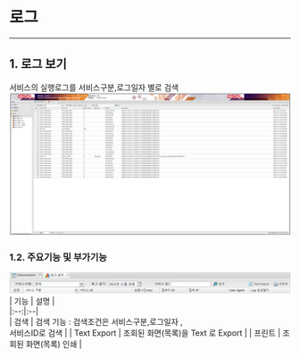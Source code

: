 # 로그

---

## 1. 로그 보기
서비스의 실행로그를 서비스구분,로그일자 별로 검색
<img src = "./images/04-log-tools-01.PNG" width = "1000px"> </img>

### 1.2. 주요기능 및 부가기능
<img src = "./images/04-01-log-tools-01.png" width = "600px"> </img>
| 기능 | 설명 |  
|:--:|:--|  
| 검색  | 검색 기능 :  검색조건은 서비스구분,로그일자 ,<br/> 서비스ID로 검색 |
| Text Export  | 조회된 화면(목록)을 Text 로 Export |
| 프린트  | 조회된 화면(목록) 인쇄 |
